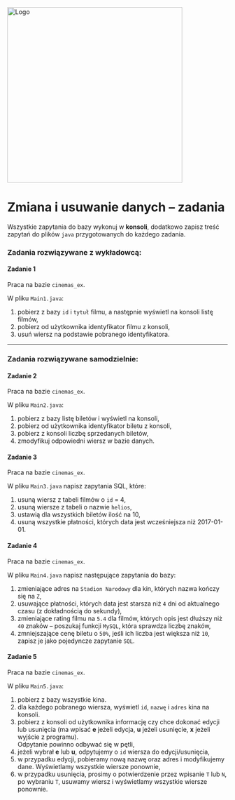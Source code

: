 <img alt="Logo" src="http://coderslab.pl/svg/logo-coderslab.svg" width="400">

#  Zmiana i usuwanie danych – zadania

Wszystkie zapytania do bazy wykonuj w **konsoli**, dodatkowo zapisz treść zapytań do plików ``java`` przygotowanych do każdego zadania.

### Zadania rozwiązywane z wykładowcą:

#### Zadanie 1

Praca na bazie `cinemas_ex`.

W pliku `Main1.java`:  

1. pobierz z bazy `id` i `tytuł` filmu, a następnie wyświetl na konsoli listę filmów,
2. pobierz od użytkownika identyfikator filmu z konsoli,
3. usuń wiersz na podstawie pobranego identyfikatora.

-----------------------------------------------------------------------------

### Zadania rozwiązywane samodzielnie:

#### Zadanie 2

Praca na bazie `cinemas_ex`.  

W pliku `Main2.java`:  

1. pobierz z bazy listę biletów i wyświetl na konsoli,
2. pobierz od użytkownika identyfikator biletu z konsoli,
3. pobierz z konsoli liczbę sprzedanych biletów,
4. zmodyfikuj odpowiedni wiersz w bazie danych.

#### Zadanie 3

Praca na bazie `cinemas_ex`.  

W pliku `Main3.java` napisz zapytania SQL, które:  

1. usuną wiersz z tabeli filmów o `id` = 4,
2. usuną wiersze z tabeli o nazwie `helios`,
3. ustawią dla wszystkich biletów ilość na 10,
4. usuną wszystkie płatności, których data jest wcześniejsza niż 2017-01-01.

#### Zadanie 4

Praca na bazie `cinemas_ex`.  

W pliku `Main4.java` napisz następujące zapytania do bazy:

1. zmieniające adres na `Stadion Narodowy` dla kin, których nazwa kończy się na `Z`, 
2. usuwające płatności, których data jest starsza niż `4` dni od aktualnego czasu (z dokładnością do sekundy),
3. zmieniające rating filmu na `5.4` dla filmów, których opis jest dłuższy niż `40` znaków – poszukaj funkcji `MySQL`, która sprawdza liczbę znaków,
4. zmniejszające cenę biletu o `50%`, jeśli ich liczba jest większa niż `10`, zapisz je jako pojedyncze zapytanie `SQL`.

#### Zadanie 5

Praca na bazie `cinemas_ex`.  

W pliku `Main5.java`:  

1. pobierz z bazy wszystkie kina.
2. dla każdego pobranego wiersza, wyświetl `id`, `nazwę` i `adres` kina na konsoli.
3. pobierz z konsoli od użytkownika informację czy chce dokonać edycji lub usunięcia (ma wpisać **e** jeżeli edycja, **u** jeżeli usunięcie, **x** jeżeli wyjście z programu).  
Odpytanie powinno odbywać się w pętli,
4. jeżeli wybrał **e** lub **u**, odpytujemy o `id` wiersza do edycji/usunięcia,
5. w przypadku edycji, pobieramy nową nazwę oraz adres i modyfikujemy dane. Wyświetlamy wszystkie wiersze ponownie,
6. w przypadku usunięcia, prosimy o potwierdzenie przez wpisanie `T` lub `N`, po wybraniu `T`, usuwamy wiersz i wyświetlamy wszystkie wiersze ponownie.
